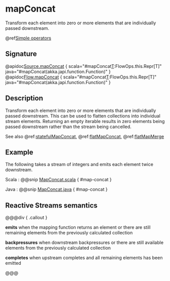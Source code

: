 # mapConcat

Transform each element into zero or more elements that are individually passed downstream.

@ref[Simple operators](../index.md#simple-operators)

## Signature

@apidoc[Source.mapConcat](Source) { scala="#mapConcat[T](f:Out=&gt;scala.collection.immutable.Iterable[T]):FlowOps.this.Repr[T]" java="#mapConcat(akka.japi.function.Function)" }
@apidoc[Flow.mapConcat](Flow) { scala="#mapConcat[T](f:Out=&gt;scala.collection.immutable.Iterable[T]):FlowOps.this.Repr[T]" java="#mapConcat(akka.japi.function.Function)" }


## Description

Transform each element into zero or more elements that are individually passed downstream.
This can be used to flatten collections into individual stream elements.
Returning an empty iterable results in zero elements being passed downstream
rather than the stream being cancelled.

See also @ref:[statefulMapConcat](statefulMapConcat.md), @ref:[flatMapConcat](flatMapConcat.md), @ref:[flatMapMerge](flatMapMerge.md)

## Example

The following takes a stream of integers and emits each element twice downstream.

Scala
:  @@snip [MapConcat.scala](/akka-docs/src/test/scala/docs/stream/operators/sourceorflow/MapConcat.scala) { #map-concat }

Java
:  @@snip [MapConcat.java](/akka-docs/src/test/java/jdocs/stream/operators/sourceorflow/MapConcat.java) { #map-concat }


## Reactive Streams semantics

@@@div { .callout }

**emits** when the mapping function returns an element or there are still remaining elements from the previously calculated collection

**backpressures** when downstream backpressures or there are still available elements from the previously calculated collection

**completes** when upstream completes and all remaining elements has been emitted

@@@

